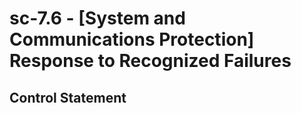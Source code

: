 # sc-7.6 - \[System and Communications Protection\] Response to Recognized Failures

## Control Statement
